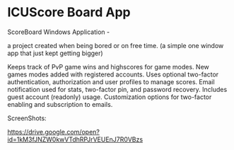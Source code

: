 # ICUScore Board App
ScoreBoard Windows Application -

a project created when being bored or on free time.
(a simple one window app that just kept getting bigger)

Keeps track of PvP game wins and highscores for game modes.
New games modes added with registered accounts.
Uses optional two-factor authentication, authorization and user profiles to manage scores.
Email notification used for stats, two-factor pin, and password recovery. Includes guest account (readonly) usage.
Customization options for two-factor enabling and subscription to emails.

ScreenShots:

https://drive.google.com/open?id=1kM3fJNZW0kwVTdhRPJrVEUEnJ7R0VBzs
